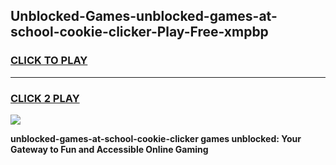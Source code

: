 
## Unblocked-Games-unblocked-games-at-school-cookie-clicker-Play-Free-xmpbp
<h3>
<a href="https://premium76.site?title=unblocked-games-at-school-cookie-clicker&ref=24M">CLICK TO PLAY</a></h3>
<hr>

<h3>
<a href="https://premium76.site?title=unblocked-games-at-school-cookie-clicker&ref=24M">CLICK 2 PLAY</a>
  
</h3>

<a href="https://premium76.site?title=unblocked-games-at-school-cookie-clicker&ref=24M"><img src="https://clearcache.store/games.png"></a>


**unblocked-games-at-school-cookie-clicker games unblocked: Your Gateway to Fun and Accessible Online Gaming**
